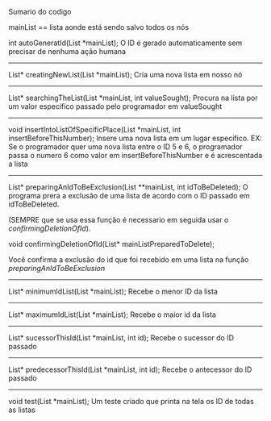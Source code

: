 Sumario do codigo

mainList == lista aonde está sendo salvo todos os nós

int autoGeneratId(List *mainList);
O ID é gerado automaticamente sem precisar de nenhuma ação humana
_____________________________________________________________________________________________________________________________________________________________
List* creatingNewList(List *mainList);
Cria uma nova lista em nosso nó
_____________________________________________________________________________________________________________________________________________________________
List* searchingTheList(List *mainList, int valueSought);
Procura na lista por um valor especifico passado pelo programador em valueSought
_____________________________________________________________________________________________________________________________________________________________

void insertIntoListOfSpecificPlace(List *mainList, int insertBeforeThisNumber);
Insere uma nova lista em um lugar especifico. 
EX: Se o programador quer uma nova lista entre o ID 5 e 6, o programador passa o numero 6 como valor em insertBeforeThisNumber e é acrescentada a lista
_____________________________________________________________________________________________________________________________________________________________

List* preparingAnIdToBeExclusion(List **mainList, int idToBeDeleted);
O programa prera a exclusão de uma lista de acordo com o ID passado em idToBeDeleted.

(SEMPRE que se usa essa função é necessario em seguida usar o *confirmingDeletionOfId*).

void confirmingDeletionOfId(List* mainListPreparedToDelete);

Você confirma a exclusão do id que foi recebido em uma lista na função *preparingAnIdToBeExclusion*
_____________________________________________________________________________________________________________________________________________________________
List* minimumIdList(List *mainList);
Recebe o menor ID da lista
_____________________________________________________________________________________________________________________________________________________________
List* maximumIdList(List *mainList);
Recebe o maior id da lista
_____________________________________________________________________________________________________________________________________________________________
List* sucessorThisId(List *mainList, int id);
Recebe o sucessor do ID passado
_____________________________________________________________________________________________________________________________________________________________
List* predecessorThisId(List *mainList, int id);
Recebe o antecessor do ID passado
_____________________________________________________________________________________________________________________________________________________________
void test(List *mainList);
Um teste criado que printa na tela os ID de todas as listas
